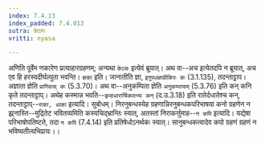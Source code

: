 ```yaml
---
index: 7.4.13
index_padded: 7.4.013
sutra: केऽणः
vritti: nyasa

---
```

अणिति पूर्वेम णकारेण प्रत्याहारग्रहणम्; अन्यथा `केऽचः` इत्येवं ब्रूयात्। अथ वा--अच इत्येतदपि न ब्रूयात्, अच एव हि हरस्वदीर्घल्पुता भवन्ति। `ज्ञका` इति। जानातीति ज्ञा, `इगुपधज्ञाप्रीकिरः कः` (3.1.135), तदन्ताट्टाप। अज्ञाता ज्ञेति `प्रागिवास् कः` (5.3.70)। अथ वा--अनुकम्पिता ज्ञेति `अनुकम्पायाम्` (5.3.76) इति कन् कनि कृते तदन्ताट्टाप्।
अथेह कस्मान्न भवति--`कृदाधारार्चिकलभ्यः कन्` (द.उ.3.18) इति रातेर्दधातेश्च कन्, तदन्ताट्टाप्--`राका, धाका` इत्यादि। सुबोधम्। निरनुबन्धस्येह ग्रहणान्निरनुबन्धकपरिभाषया कनो ग्रहणेन न झ्र्नास्ति--मुद्रितेट भवितव्यमिति कस्यचिद्भ्रान्तिः स्यात्, अतस्तां निराकर्त्तुमाह--`न कपि` इत्यादि। यद्येषा परिभाषोपतिष्टते, तदा `न कपि` (7.4.14) इति प्रतिषेधोऽनर्थकः स्यात्। सानुबन्धकत्वादेव कपो ग्रहणं ग्रहणं न भविष्यतीत्यभिप्रायः।।